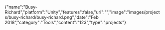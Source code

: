 {"name":"Busy-Richard","platform":"Unity","features":false,"url":"","image":"images/projects/busy-richard/busy-richard.png","date":"Feb 2018","category":"Tools","content":"123","type":"projects"}
